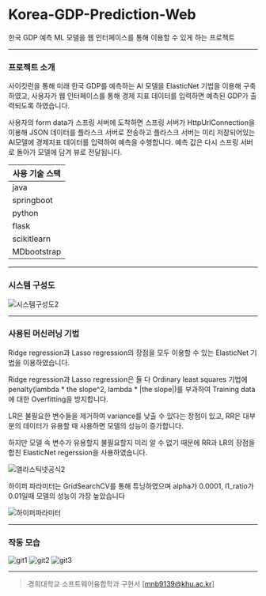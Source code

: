 # Korea-GDP-Prediction-Web
한국 GDP 예측 ML 모델을 웹 인터페이스를 통해 이용할 수 있게 하는 프로젝트 

---------------------------

### 프로젝트 소개
사이킷런을 통해 미래 한국 GDP를 예측하는 AI 모델을 ElasticNet 기법을 이용해 구축하였고, 사용자가 웹 인터페이스를 통해 경제 지표 데이터를 입력하면 예측된 GDP가 출력되도록 하였습니다.

사용자의 form data가 스프링 서버에 도착하면 스프링 서버가 HttpUrlConnection을 이용해 JSON 데이터를 플라스크 서버로 전송하고 플라스크 서버는 미리 저장되어있는 AI모델에 경제지표 데이터를
입력하여 예측을 수행합니다. 예측 값은 다시 스프링 서버로 돌아가 모델에 담겨 뷰로 전달됩니다.

**사용 기술 스택**|               
---|
java|
springboot|
python|
flask|
scikitlearn|
MDbootstrap|

---------------------------

### 시스템 구성도
![시스템구성도2](https://user-images.githubusercontent.com/43543906/157829807-d9760c51-f9a5-4877-93c8-9614aea7d1c0.png)

---------------------------

### 사용된 머신러닝 기법
Ridge regression과 Lasso regression의 장점을 모두 이용할 수 있는 ElasticNet 기법을 이용하였습니다.


Ridge regression과 Lasso regression은 둘 다 Ordinary least squares 기법에 penalty(lambda * the slope^2, lambda * |the slope|)를 부과하여 Training data에 대한 Overfitting을 방지합니다. 


LR은 불필요한 변수들을 제거하여 variance를 낮출 수 있다는 장점이 있고, RR은 대부분의 데이터가 유용할 때 사용하면 모델의 성능이 증가합니다.


하지만 모델 속 변수가 유용할지 불필요할지 미리 알 수 없기 때문에 RR과 LR의 장점을 합친 ElasticNet regerssion을 사용하였습니다.


![엘라스틱넷공식2](https://user-images.githubusercontent.com/43543906/157833422-b90ba901-3d01-4668-be96-3c64d1ed631a.png)


하이퍼 파라미터는 GridSearchCV를 통해 튜닝하였으며 alpha가 0.0001, l1_ratio가 0.01일때 모델의 성능이 가장 높았습니다


![하이퍼파라미터](https://user-images.githubusercontent.com/43543906/157834921-0bee7930-93fe-4b76-b148-ea491710641a.png)

---------------------------

### 작동 모습
![git1](https://user-images.githubusercontent.com/43543906/157830744-d12569f5-0d9a-4b2b-97ad-5bc23856fb9c.png)
![git2](https://user-images.githubusercontent.com/43543906/157830751-0040e397-d159-4aee-a4ed-799da7295b57.png)
![git3](https://user-images.githubusercontent.com/43543906/157830758-e281d50a-e36a-4630-bb1e-a8d10ce20cca.png)


---------------------------


> 경희대학교 소프트웨어융합학과 구현서 [mnb9139@khu.ac.kr]
